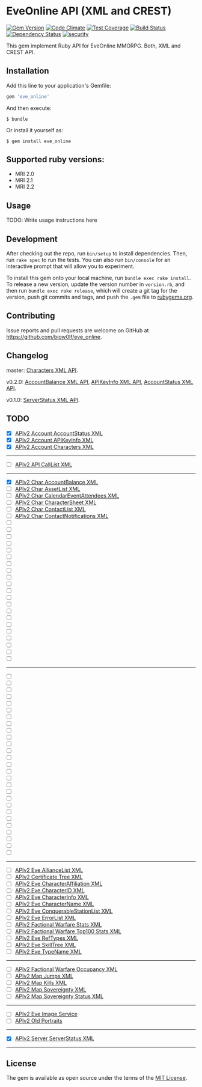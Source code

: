 # EveOnline API (XML and CREST)

[![Gem Version](https://badge.fury.io/rb/eve_online.svg)](https://badge.fury.io/rb/eve_online)
[![Code Climate](https://codeclimate.com/github/biow0lf/eve_online/badges/gpa.svg)](https://codeclimate.com/github/biow0lf/eve_online)
[![Test Coverage](https://codeclimate.com/github/biow0lf/eve_online/badges/coverage.svg)](https://codeclimate.com/github/biow0lf/eve_online/coverage)
[![Build Status](https://travis-ci.org/biow0lf/eve_online.svg?branch=master)](https://travis-ci.org/biow0lf/eve_online)
[![Dependency Status](https://gemnasium.com/biow0lf/eve_online.svg)](https://gemnasium.com/biow0lf/eve_online)
[![security](https://hakiri.io/github/biow0lf/eve_online/master.svg)](https://hakiri.io/github/biow0lf/eve_online/master)

This gem implement Ruby API for EveOnline MMORPG. Both, XML and CREST API.

## Installation

Add this line to your application's Gemfile:

```ruby
gem 'eve_online'
```

And then execute:

    $ bundle

Or install it yourself as:

    $ gem install eve_online

## Supported ruby versions:

 * MRI 2.0
 * MRI 2.1
 * MRI 2.2

## Usage

TODO: Write usage instructions here

## Development

After checking out the repo, run `bin/setup` to install dependencies. Then, run `rake spec` to run the tests. You can also run `bin/console` for an interactive prompt that will allow you to experiment.

To install this gem onto your local machine, run `bundle exec rake install`. To release a new version, update the version number in `version.rb`, and then run `bundle exec rake release`, which will create a git tag for the version, push git commits and tags, and push the `.gem` file to [rubygems.org](https://rubygems.org).

## Contributing

Issue reports and pull requests are welcome on GitHub at https://github.com/biow0lf/eve_online.

## Changelog

master: [Characters XML API](http://wiki.eve-id.net/APIv2_Account_Characters_XML).

v0.2.0: [AccountBalance XML API](http://wiki.eve-id.net/APIv2_Char_AccountBalance_XML), [APIKeyInfo XML API](http://wiki.eve-id.net/APIv2_Account_APIKeyInfo_XML), [AccountStatus XML API](http://wiki.eve-id.net/APIv2_Account_AccountStatus_XML).

v0.1.0: [ServerStatus XML API](http://wiki.eve-id.net/APIv2_Server_ServerStatus_XML).

## TODO

- [x] [APIv2 Account AccountStatus XML](http://wiki.eve-id.net/APIv2_Account_AccountStatus_XML)
- [x] [APIv2 Account APIKeyInfo XML](http://wiki.eve-id.net/APIv2_Account_APIKeyInfo_XML)
- [x] [APIv2 Account Characters XML](http://wiki.eve-id.net/APIv2_Account_Characters_XML)
----
- [ ] [APIv2 API CallList XML](http://wiki.eve-id.net/APIv2_API_CallList_XML)
----
- [x] [APIv2 Char AccountBalance XML](http://wiki.eve-id.net/APIv2_Char_AccountBalance_XML)
- [ ] [APIv2 Char AssetList XML](http://wiki.eve-id.net/APIv2_Char_AssetList_XML)
- [ ] [APIv2 Char CalendarEventAttendees XML](http://wiki.eve-id.net/APIv2_Char_CalendarEventAttendees_XML)
- [ ] [APIv2 Char CharacterSheet XML](http://wiki.eve-id.net/APIv2_Char_CharacterSheet_XML)
- [ ] [APIv2 Char ContactList XML](http://wiki.eve-id.net/APIv2_Char_ContactList_XML)
- [ ] [APIv2 Char ContactNotifications XML](http://wiki.eve-id.net/APIv2_Char_ContactNotifications_XML)
- [ ] [](http://wiki.eve-id.net/APIv2_Char_Contracts_XML)
- [ ] [](http://wiki.eve-id.net/APIv2_Char_ContractItems_XML)
- [ ] [](http://wiki.eve-id.net/APIv2_Char_ContractBids_XML)
- [ ] [](http://wiki.eve-id.net/APIv2_Char_Factional_Warfare_Stats_XML)
- [ ] [](http://wiki.eve-id.net/APIv2_Char_IndustryJobs_XML)
- [ ] [](http://wiki.eve-id.net/APIv2_Char_KillLog_XML)
- [ ] [](http://wiki.eve-id.net/APIv2_Char_Locations_XML)
- [ ] [](http://wiki.eve-id.net/APIv2_Char_MailBodies_XML)
- [ ] [](http://wiki.eve-id.net/APIv2_Char_mailinglists_XML)
- [ ] [](http://wiki.eve-id.net/APIv2_Char_MailMessages_XML)
- [ ] [](http://wiki.eve-id.net/APIv2_Char_MarketOrders_XML)
- [ ] [](http://wiki.eve-id.net/APIv2_Char_Medals_XML)
- [ ] [](http://wiki.eve-id.net/APIv2_Char_Notifications_XML)
- [ ] [](http://wiki.eve-id.net/APIv2_Char_NotificationTexts_XML)
- [ ] [](http://wiki.eve-id.net/APIv2_Char_Research_XML)
- [ ] [](http://wiki.eve-id.net/APIv2_Char_SkillInTraining_XML)
- [ ] [](http://wiki.eve-id.net/APIv2_Char_SkillQueue_XML)
- [ ] [](http://wiki.eve-id.net/APIv2_Char_Standings_XML)
- [ ] [](http://wiki.eve-id.net/APIv2Char_UpcomingCalendarEvents_XML)
- [ ] [](http://wiki.eve-id.net/APIv2_Char_JournalEntries_XML)
- [ ] [](http://wiki.eve-id.net/APIv2_Char_MarketTransactions_XML)
----
- [ ] [](http://wiki.eve-id.net/APIv2_Corp_AccountBalance_XML)
- [ ] [](http://wiki.eve-id.net/APIv2_Corp_AssetList_XML)
- [ ] [](http://wiki.eve-id.net/APIv2_Corp_ContactList_XML)
- [ ] [](http://wiki.eve-id.net/APIv2_Corp_ContainerLog_XML)
- [ ] [](http://wiki.eve-id.net/APIv3_Corp_Contracts_XML)
- [ ] [](http://wiki.eve-id.net/APIv2_Corp_ContractItems_XML)
- [ ] [](http://wiki.eve-id.net/APIv2_Char_ContractBids_XML)
- [ ] [](http://wiki.eve-id.net/APIv2_Corp_CorporationSheet_XML)
- [ ] [](http://wiki.eve-id.net/APIv2_Corp_Factional_Warfare_Stats_XML)
- [ ] [](http://wiki.eve-id.net/APIv2_Corp_IndustryJobs_XML)
- [ ] [](http://wiki.eve-id.net/APIv2_Corp_KillLog_XML)
- [ ] [](http://wiki.eve-id.net/APIv2_Corp_Locations_XML)
- [ ] [](http://wiki.eve-id.net/APIv2_Corp_MarketOrders_XML)
- [ ] [](http://wiki.eve-id.net/APIv2_Corp_Medals_XML)
- [ ] [](http://wiki.eve-id.net/APIv2_Corp_MemberMedals_XML)
- [ ] [](http://wiki.eve-id.net/APIv2_Corp_MemberSecurity_XML)
- [ ] [](http://wiki.eve-id.net/APIv2_Corp_MemberSecurityLog_XML)
- [ ] [](http://wiki.eve-id.net/APIv2_Corp_MemberTracking_XML)
- [ ] [](http://wiki.eve-id.net/APIv2_Corp_OutpostList_XML)
- [ ] [](http://wiki.eve-id.net/APIv2_Corp_OutpostServiceDetail_XML)
- [ ] [](http://wiki.eve-id.net/APIv2_Corp_Shareholders_XML)
- [ ] [](http://wiki.eve-id.net/APIv2_Corp_Standings_XML)
- [ ] [](http://wiki.eve-id.net/APIv2_Corp_StarbaseDetail_XML)
- [ ] [](http://wiki.eve-id.net/APIv2_Corp_StarbaseList_XML)
- [ ] [](http://wiki.eve-id.net/APIv2_Corp_CorporationTitles_XML)
- [ ] [](http://wiki.eve-id.net/APIv2_Corp_JournalEntries_XML)
- [ ] [](http://wiki.eve-id.net/APIv2_Corp_MarketTransactions_XML)
----
- [ ] [APIv2 Eve AllianceList XML](http://wiki.eve-id.net/APIv2_Eve_AllianceList_XML)
- [ ] [APIv2 Certificate Tree XML](http://wiki.eve-id.net/APIv2_Certificate_Tree_XML)
- [ ] [APIv2 Eve CharacterAffiliation XML](http://wiki.eve-id.net/APIv2_Page_Index?title=APIv2_Eve_CharacterAffiliation_XML&action=edit&redlink=1)
- [ ] [APIv2 Eve CharacterID XML](http://wiki.eve-id.net/APIv2_Eve_CharacterID_XML)
- [ ] [APIv2 Eve CharacterInfo XML](http://wiki.eve-id.net/APIv2_Eve_CharacterInfo_XML)
- [ ] [APIv2 Eve CharacterName XML](http://wiki.eve-id.net/APIv2_Eve_CharacterName_XML)
- [ ] [APIv2 Eve ConquerableStationList XML](http://wiki.eve-id.net/APIv2_Eve_ConquerableStationList_XML)
- [ ] [APIv2 Eve ErrorList XML](http://wiki.eve-id.net/APIv2_Eve_ErrorList_XML)
- [ ] [APIv2 Factional Warfare Stats XML](http://wiki.eve-id.net/APIv2_Factional_Warfare_Stats_XML)
- [ ] [APIv2 Factional Warfare Top100 Stats XML](http://wiki.eve-id.net/APIv2_Factional_Warfare_Top100_Stats_XML)
- [ ] [APIv2 Eve RefTypes XML](http://wiki.eve-id.net/APIv2_Eve_RefTypes_XML)
- [ ] [APIv2 Eve SkillTree XML](http://wiki.eve-id.net/APIv2_Eve_SkillTree_XML)
- [ ] [APIv2 Eve TypeName XML](http://wiki.eve-id.net/APIv2_Eve_TypeName_XML)
----
- [ ] [APIv2 Factional Warfare Occupancy XML](http://wiki.eve-id.net/APIv2_Factional_Warfare_Occupancy_XML)
- [ ] [APIv2 Map Jumps XML](http://wiki.eve-id.net/APIv2_Map_Jumps_XML)
- [ ] [APIv2 Map Kills XML](http://wiki.eve-id.net/APIv2_Map_Kills_XML)
- [ ] [APIv2 Map Sovereignty XML](http://wiki.eve-id.net/APIv2_Map_Sovereignty_XML)
- [ ] [APIv2 Map Sovereignty Status XML](http://wiki.eve-id.net/APIv2_Map_Sovereignty_Status_XML)
----
- [ ] [APIv2 Eve Image Service](http://wiki.eve-id.net/APIv2_Eve_Image_Service)
- [ ] [APIv2 Old Portraits](http://wiki.eve-id.net/APIv2_Old_Portraits)
----
- [x] [APIv2 Server ServerStatus XML](http://wiki.eve-id.net/APIv2_Server_ServerStatus_XML)
----


## License

The gem is available as open source under the terms of the [MIT License](http://opensource.org/licenses/MIT).

